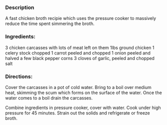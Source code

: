 ### Description
A fast chicken broth recipie which uses the pressure cooker to massively reduce the time spent simmering the broth.


### Ingredients:
3 chicken carcasses with lots of meat left on them
1lbs ground chicken
1 celery stock chopped
1 carrot peeled and chopped
1 onion peeled and halved
a few black pepper corns
3 cloves of garlic, peeled and chopped
salt

### Directions: 
Cover the carcasses in a pot of cold water.  Bring to a boil over medium heat, skimming the scum which forms on the surface of the water.  Once the water comes to a boil drain the carcasses.

Combine ingredients in pressure cooker, cover with water.  Cook under high pressure for 45 minutes.  Strain out the solids and refrigerate or freeze broth.
